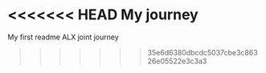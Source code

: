 <<<<<<< HEAD
My journey
=======
My first readme
ALX joint journey
>>>>>>> 35e6d6380dbcdc5037cbe3c86326e05522e3c3a3
